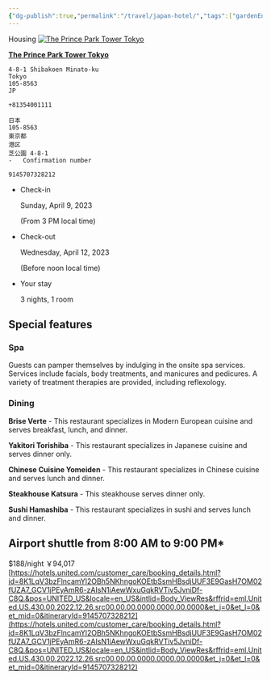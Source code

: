```yaml
---
{"dg-publish":true,"permalink":"/travel/japan-hotel/","tags":["gardenEntry"]}
---
```


Housing
	[![The Prince Park Tower Tokyo](https://ci6.googleusercontent.com/proxy/Qfp6IXklldD0Gocf49WP1fYEjB4qCCtlFzzfqDETGYjMhyf-SsN_j97Q130alRmSz5zA-m5e2x09R8VB0fUpAd8IKFP5QKwTXsIPusSTMUmCmsJPWnCbDgzb8kw=s0-d-e1-ft#http://exp.cdn-hotels.com/hotels/1000000/20000/13300/13278/439b3151_l.jpg)](https://hotels.united.com/hotel/details.html?pos=UNITED_US&locale=en_US&hotelId=228229&rffrid=eml.United.US.430.00.2022.12.26.src00.00.00.0000.0000.00.0000&intlid=Body_HotelImage&tab=description&et_e=rocordov@gmail.com&et_j=0&et_l=0&et_mid=0)

**[The Prince Park Tower Tokyo](https://hotels.united.com/hotel/details.html?pos=UNITED_US&locale=en_US&hotelId=228229&rffrid=eml.United.US.430.00.2022.12.26.src00.00.00.0000.0000.00.0000&intlid=Body_HotelName&tab=description&et_e=rocordov@gmail.com&et_j=0&et_l=0&et_mid=0)**

	4-8-1 Shibakoen Minato-ku  
	Tokyo  
	105-8563  
	JP
	
	+81354001111
	
	日本  
	105-8563  
	東京都  
	港区  
	芝公園 4-8-1
	-   Confirmation number
    
    9145707328212
    
-   Check-in
    
    Sunday, April 9, 2023
    
    (From 3 PM local time)
    
-   Check-out
    
    Wednesday, April 12, 2023
    
    (Before noon local time)
    
-   Your stay
    
    3 nights, 1 room
## Special features

### Spa

Guests can pamper themselves by indulging in the onsite spa services. Services include facials, body treatments, and manicures and pedicures. A variety of treatment therapies are provided, including reflexology.

### Dining

**Brise Verte** - This restaurant specializes in Modern European cuisine and serves breakfast, lunch, and dinner.  

**Yakitori Torishiba** - This restaurant specializes in Japanese cuisine and serves dinner only.  

**Chinese Cuisine Yomeiden** - This restaurant specializes in Chinese cuisine and serves lunch and dinner.  

**Steakhouse Katsura** - This steakhouse serves dinner only.  

**Sushi Hamashiba** - This restaurant specializes in sushi and serves lunch and dinner.
    
Airport shuttle from 8:00 AM to 9:00 PM*
---
$188/night
￥94,017
[https://hotels.united.com/customer_care/booking_details.html?id=8K1LqV3bzFlncamYl2OBh5NKhngoKOEtbSsmHBsdjUUF3E9GasH7OM02fUZA7_GCV1jPEyAmR6-zAIsN1iAewWxuGqkRVTiv5JvniDf-C8Q.&pos=UNITED_US&locale=en_US&intlid=Body_ViewRes&rffrid=eml.United.US.430.00.2022.12.26.src00.00.00.0000.0000.00.0000&et_j=0&et_l=0&et_mid=0&itineraryId=9145707328212](https://hotels.united.com/customer_care/booking_details.html?id=8K1LqV3bzFlncamYl2OBh5NKhngoKOEtbSsmHBsdjUUF3E9GasH7OM02fUZA7_GCV1jPEyAmR6-zAIsN1iAewWxuGqkRVTiv5JvniDf-C8Q.&pos=UNITED_US&locale=en_US&intlid=Body_ViewRes&rffrid=eml.United.US.430.00.2022.12.26.src00.00.00.0000.0000.00.0000&et_j=0&et_l=0&et_mid=0&itineraryId=9145707328212)
